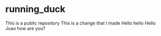 # running_duck

This is a public repository
This is a change that I made
Hello hello
Hello Joao how are you?